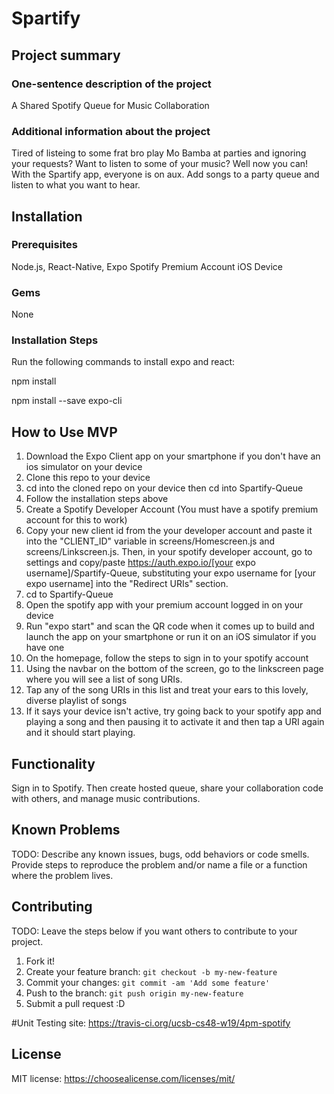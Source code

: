 # Spartify

## Project summary

### One-sentence description of the project

A Shared Spotify Queue for Music Collaboration

### Additional information about the project

Tired of listeing to some frat bro play Mo Bamba at parties and ignoring your requests? Want to listen to some of your music? Well now you can! With the Spartify app, everyone is on aux. Add songs to a party queue and listen to what you want to hear.


## Installation

### Prerequisites

Node.js,
React-Native,
Expo
Spotify Premium Account
iOS Device

### Gems

None

### Installation Steps

Run the following commands to install expo and react:

npm install

npm install --save expo-cli

## How to Use MVP

1) Download the Expo Client app on your smartphone if you don't have an ios simulator on your device
2) Clone this repo to your device
3) cd into the cloned repo on your device then cd into Spartify-Queue
4) Follow the installation steps above
5) Create a Spotify Developer Account (You must have a spotify premium account for this to work)
6) Copy your new client id from the your developer account and paste it into the "CLIENT_ID" variable in 
   screens/Homescreen.js and screens/Linkscreen.js.  Then, in your spotify developer account, go to settings and copy/paste https://auth.expo.io/[your expo username]/Spartify-Queue, substituting your expo username for [your expo username]
   into the "Redirect URIs" section.
8) cd to Spartify-Queue
9) Open the spotify app with your premium account logged in on your device 
10) Run "expo start" and scan the QR code when it comes up to build and launch the app on your smartphone or run it on an iOS simulator if you have one
11) On the homepage, follow the steps to sign in to your spotify account
12) Using the navbar on the bottom of the screen, go to the linkscreen page where you will see a list of song URIs.
13) Tap any of the song URIs in this list and treat your ears to this lovely, diverse playlist of songs
14) If it says your device isn't active, try going back to your spotify app and playing a song and then pausing it to activate it and
    then tap a URI again and it should start playing.

## Functionality

Sign in to Spotify. Then create hosted queue, share your collaboration code with others, and manage music contributions. 

## Known Problems

TODO: Describe any known issues, bugs, odd behaviors or code smells. 
Provide steps to reproduce the problem and/or name a file or a function where the problem lives.


## Contributing

TODO: Leave the steps below if you want others to contribute to your project.

1. Fork it!
2. Create your feature branch: `git checkout -b my-new-feature`
3. Commit your changes: `git commit -am 'Add some feature'`
4. Push to the branch: `git push origin my-new-feature`
5. Submit a pull request :D

#Unit Testing
site: https://travis-ci.org/ucsb-cs48-w19/4pm-spotify


## License

MIT license: <https://choosealicense.com/licenses/mit/>
